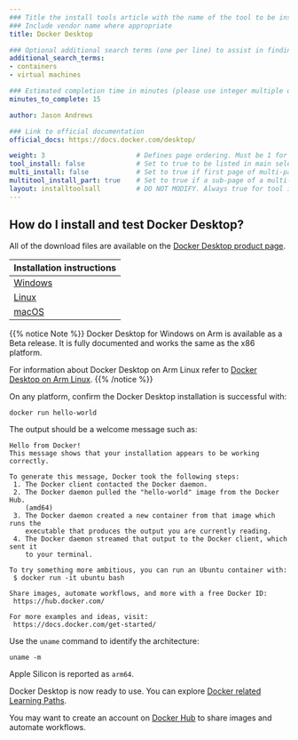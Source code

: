 ```yaml
---
### Title the install tools article with the name of the tool to be installed
### Include vendor name where appropriate
title: Docker Desktop

### Optional additional search terms (one per line) to assist in finding the article
additional_search_terms:
- containers
- virtual machines

### Estimated completion time in minutes (please use integer multiple of 5)
minutes_to_complete: 15

author: Jason Andrews

### Link to official documentation
official_docs: https://docs.docker.com/desktop/

weight: 3                       # Defines page ordering. Must be 1 for first (or only) page.
tool_install: false             # Set to true to be listed in main selection page, else false
multi_install: false            # Set to true if first page of multi-page article, else false
multitool_install_part: true    # Set to true if a sub-page of a multi-page article, else false
layout: installtoolsall         # DO NOT MODIFY. Always true for tool install articles
---
```


## How do I install and test Docker Desktop?

All of the download files are available on the 
[Docker Desktop product page](https://www.docker.com/products/docker-desktop/).

| Installation instructions |
|-------|
| [Windows](https://docs.docker.com/desktop/install/windows-install/) |
| [Linux](https://docs.docker.com/desktop/install/linux-install/) |
| [macOS](https://docs.docker.com/desktop/install/mac-install) |


{{% notice Note %}}
Docker Desktop for Windows on Arm is available as a Beta release. It is fully documented and works the same as the x86 platform.

For information about Docker Desktop on Arm Linux refer to [Docker Desktop on Arm Linux](/install-guides/docker/docker-desktop-arm-linux/).
{{% /notice %}}



On any platform, confirm the Docker Desktop installation is successful with:
```console
docker run hello-world
```
The output should be a welcome message such as:
```output
Hello from Docker!
This message shows that your installation appears to be working correctly.

To generate this message, Docker took the following steps:
 1. The Docker client contacted the Docker daemon.
 2. The Docker daemon pulled the "hello-world" image from the Docker Hub.
    (amd64)
 3. The Docker daemon created a new container from that image which runs the
    executable that produces the output you are currently reading.
 4. The Docker daemon streamed that output to the Docker client, which sent it
    to your terminal.

To try something more ambitious, you can run an Ubuntu container with:
 $ docker run -it ubuntu bash

Share images, automate workflows, and more with a free Docker ID:
 https://hub.docker.com/

For more examples and ideas, visit:
 https://docs.docker.com/get-started/
```

Use the `uname` command to identify the architecture:
```console
uname -m
```

Apple Silicon is reported as `arm64`.

Docker Desktop is now ready to use. You can explore [Docker related Learning Paths](/tag/docker/).

You may want to create an account on [Docker Hub](https://hub.docker.com) to share images and automate workflows.
